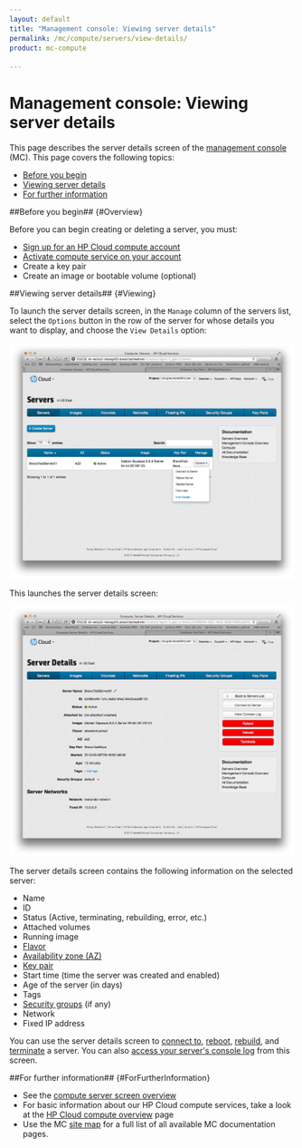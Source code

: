 ```yaml
---
layout: default
title: "Management console: Viewing server details"
permalink: /mc/compute/servers/view-details/
product: mc-compute

---
```

# Management console: Viewing server details

This page describes the server details screen of the [management console](/mc/) (MC).  This page covers the following topics:

* [Before you begin](#Overview)
* [Viewing server details](#Viewing)
* [For further information](#ForFurtherInformation)

##Before you begin## {#Overview}

Before you can begin creating or deleting a server, you must:

* [Sign up for an HP Cloud compute account](https://horizon.hpcloud.com/register)
* [Activate compute service on your account](https://horizon.hpcloud.com/landing/)
* Create a key pair
* Create an image or bootable volume (optional)

<!-- Need to link to the images pages for the last item -->


##Viewing server details## {#Viewing}

To launch the server details screen, in the `Manage` column of the servers list, select the `Options` button in the row of the server for whose details you want to display, and choose the `View Details` option: 

<img src="media/server-viewing.png" width="580" alt="" />

This launches the server details screen:

<img src="media/server-details.png" width="580" alt="" />

The server details screen contains the following information on the selected server:

* Name
* ID
* Status (Active, terminating, rebuilding, error, etc.)
* Attached volumes
* Running image
* [Flavor](/glossary#Flavor/)
* [Availability zone (AZ)](/glossary#AvailabilityZone)
* [Key pair](/glossary#KeyPair)
* Start time (time the server was created and enabled)
* Age of the server (in days)
* Tags
* [Security groups](/glossary#SecurityGroup) (if any)
* Network
* Fixed IP address

You can use the server details screen to [connect to](/mc/compute/servers/manage#Connecting), [reboot](/mc/compute/servers/manage#Rebooting), [rebuild](/mc/compute/servers/manage#Rebuilding), and [terminate](/mc/compute/servers/manage#Terminating) a server.  You can also [access your server's console log](/mc/compute/servers/manage#ViewConsole) from this screen.


##For further information## {#ForFurtherInformation}

* See the [compute server screen overview](/mc/compute/servers)
* For basic information about our HP Cloud compute services, take a look at the [HP Cloud compute overview](/compute/) page
* Use the MC [site map](/mc/sitemap) for a full list of all available MC documentation pages.
